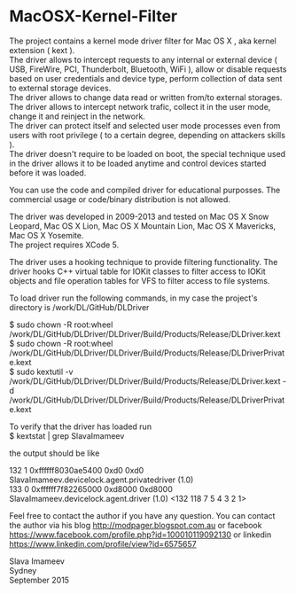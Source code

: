 # MacOSX-Kernel-Filter

The project contains a kernel mode driver filter for Mac OS X , aka kernel extension ( kext ).  
The driver allows to intercept requests to any internal or external device ( USB, FireWire, PCI, Thunderbolt, Bluetooth, WiFi ), allow or disable requests based on user credentials and device type, perform collection of data sent to external storage devices.  
The driver allows to change data read or written from/to external storages.  
The driver allows to intercept network trafic, collect it in the user mode, change it and reinject in the network.  
The driver can protect itself and selected user mode processes even from users with root privilege ( to a certain degree, depending on attackers skills ).  
The driver doesn't require to be loaded on boot, the special technique used in the driver allows it to be loaded anytime and control devices started before it was loaded.

You can use the code and compiled driver for educational purposses. The commercial usage or code/binary distribution is not allowed.  

The driver was developed in 2009-2013 and tested on Mac OS X Snow Leopard, Mac OS X Lion, Mac OS X Mountain Lion, Mac OS X Mavericks, Mac OS X Yosemite.  
The project requires XCode 5.

The driver uses a hooking technique to provide filtering functionality. The driver hooks C++ virtual table for IOKit classes to filter access to IOKit objects and file operation tables for VFS to filter access to file systems.

To load driver run the following commands, in my case the project's directory is /work/DL/GitHub/DLDriver

 $ sudo chown -R root:wheel /work/DL/GitHub/DLDriver/DLDriver/Build/Products/Release/DLDriver.kext  
 $ sudo chown -R root:wheel /work/DL/GitHub/DLDriver/DLDriver/Build/Products/Release/DLDriverPrivate.kext  
 $ sudo kextutil -v /work/DL/GitHub/DLDriver/DLDriver/Build/Products/Release/DLDriver.kext -d /work/DL/GitHub/DLDriver/DLDriver/Build/Products/Release/DLDriverPrivate.kext  
 
 To verify that the driver has loaded run  
  $ kextstat | grep SlavaImameev  
  
  the output should be like  
  
  132    1 0xffffff8030ae5400 0xd0       0xd0       SlavaImameev.devicelock.agent.privatedriver (1.0)  
  133    0 0xffffff7f82265000 0xd8000    0xd8000    SlavaImameev.devicelock.agent.driver (1.0) <132 118 7 5 4 3 2 1>  

Feel free to contact the author if you have any question. You can contact the author via his blog http://modpager.blogspot.com.au or facebook https://www.facebook.com/profile.php?id=100010119092130 or linkedin https://www.linkedin.com/profile/view?id=6575657  

Slava Imameev  
Sydney  
September 2015  
